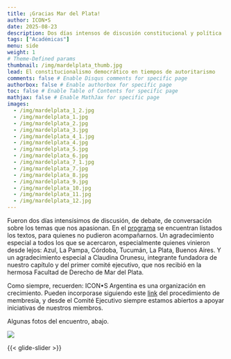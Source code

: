 ```yaml
---
title: ¡Gracias Mar del Plata! 
author: ICON•S
date: 2025-08-23
description: Dos días intensos de discusión constitucional y política
tags: ["Académicas"]
menu: side 
weight: 1
# Theme-Defined params
thumbnail: /img/mardelplata_thumb.jpg
lead: El constitucionalismo democrático en tiempos de autoritarismo
comments: false # Enable Disqus comments for specific page
authorbox: false # Enable authorbox for specific page
toc: false # Enable Table of Contents for specific page
mathjax: false # Enable MathJax for specific page
images: 
  - /img/mardelplata_1_2.jpg
  - /img/mardelplata_1.jpg
  - /img/mardelplata_2.jpg
  - /img/mardelplata_3.jpg
  - /img/mardelplata_4_1.jpg
  - /img/mardelplata_4.jpg
  - /img/mardelplata_5.jpg
  - /img/mardelplata_6.jpg
  - /img/mardelplata_7_1.jpg
  - /img/mardelplata_7.jpg
  - /img/mardelplata_8.jpg
  - /img/mardelplata_9.jpg
  - /img/mardelplata_10.jpg
  - /img/mardelplata_11.jpg
  - /img/mardelplata_12.jpg
---
```


Fueron dos días intensísimos de discusión, de debate, de conversación sobre los temas que nos apasionan. En el [programa](https://iconsar.github.io/blog/v_encuentro_programa/) se encuentran listados los textos, para quienes no pudieron acompañarnos. Un agradecimiento especial a todos los que se acercaron, especialmente quienes vinieron desde lejos: Azul, La Pampa, Córdoba, Tucumán, La Plata, Buenos Aires. Y un agradecimiento especial a Claudina Orunesu, integrante fundadora de nuestro capítulo y del primer comité ejecutivo, que nos recibió en la hermosa Facultad de Derecho de Mar del Plata. 

<!--more-->

Como siempre, recuerden: ICON•S Argentina es una organización en crecimiento. Pueden incorporase siguiendo este [link](http://localhost:1313/membresia/) del procedimiento de membresía, y desde el Comité Ejecutivo siempre estamos abiertos a apoyar iniciativas de nuestros miembros. 

Algunas fotos del encuentro, abajo. 

![](/img/mardelplata_thumb.jpg)

{{< glide-slider >}}


